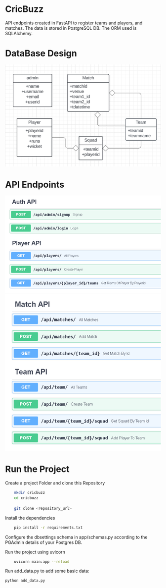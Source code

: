 
# CricBuzz

API endpoints created in FastAPI to register teams and players, and matches. The data is stored in PostgreSQL DB. The ORM used is SQLAlchemy. 

# DataBase Design

![alt text](image.png)

# API Endpoints

![alt text](image-1.png)
![alt text](image-2.png)


# Run the Project 

Create a project Folder and clone this Repository

```bash
    mkdir cricbuzz
    cd cricbuzz

    git clone <repository_url>
```
Install the dependencies

```bash
    pip install -r requirements.txt
```

Configure the dbsettings schema in app/schemas.py according
to the PGAdmin details of your Postgres DB. 

Run the project using uvicorn

```bash
    uvicorn main:app --reload
```

Run add_data.py to add some basic data:

```bash
python add_data.py
```
    